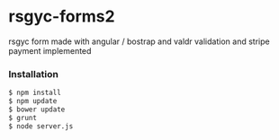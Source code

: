 # rsgyc-forms2

rsgyc form made with angular / bostrap and valdr validation and stripe payment implemented

### Installation

```sh
$ npm install
$ npm update
$ bower update
$ grunt
$ node server.js

```
